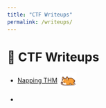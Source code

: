 ```yaml
---
title: "CTF Writeups"
permalink: /writeups/
---
```


# 🧩 CTF Writeups
- [Napping THM](./thm_napping.md) <img src="./images/napping_main.png" width="40" style="vertical-align: middle"> 



- 

